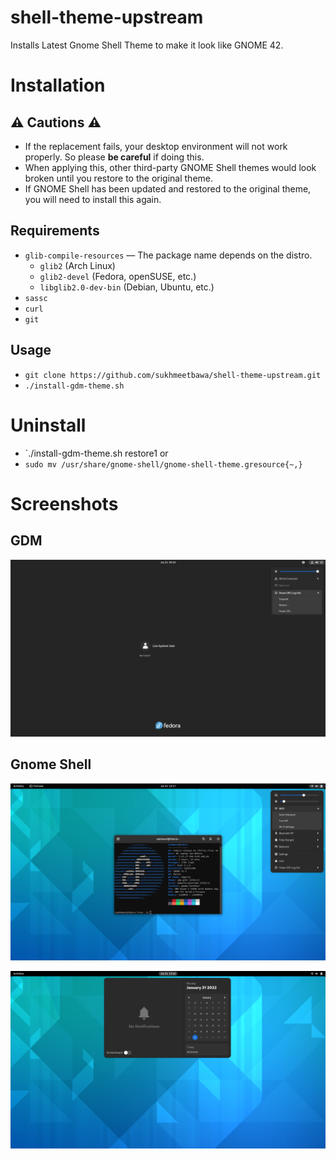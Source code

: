 # shell-theme-upstream
Installs Latest Gnome Shell Theme to make it look like GNOME 42.

# Installation

## :warning: Cautions :warning:

- If the replacement fails, your desktop environment will not work properly. So please **be careful** if doing this.
- When applying this, other third-party GNOME Shell themes would look broken until you restore to the original theme.
- If GNOME Shell has been updated and restored to the original theme, you will need to install this again.

## Requirements

- `glib-compile-resources` — The package name depends on the distro.
  - `glib2` (Arch Linux)
  - `glib2-devel` (Fedora, openSUSE, etc.)
  - `libglib2.0-dev-bin` (Debian, Ubuntu, etc.)
- `sassc`
- `curl`
- `git`
 
 ## Usage
 
 - `git clone https://github.com/sukhmeetbawa/shell-theme-upstream.git`
 - `./install-gdm-theme.sh`
 
# Uninstall
  
  - `./install-gdm-theme.sh restore1
  or
  - `sudo mv /usr/share/gnome-shell/gnome-shell-theme.gresource{~,}`


# Screenshots
## GDM
![alt text](./Screenshots/GDM.png)

## Gnome Shell
![alt text](./Screenshots/Gnome-Shell-1.png)

![alt text](./Screenshots/Gnome-Shell-2.png)
